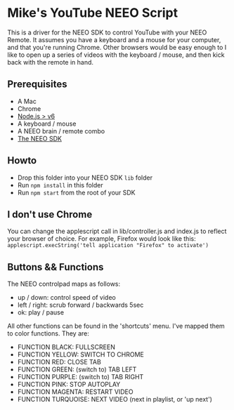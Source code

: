 # Mike's YouTube NEEO Script
This is a driver for the NEEO SDK to control YouTube with your NEEO Remote. It assumes you have a keyboard and a mouse for your computer, and that you're running Chrome. Other browsers would be easy enough to  I like to open up a series of videos with the keyboard / mouse, and then kick back with the remote in hand.

## Prerequisites
* A Mac
* Chrome
* [Node.js > v6](http://nodejs.org)
* A keyboard / mouse
* A NEEO brain / remote combo
* [The NEEO SDK](https://github.com/NEEOInc/neeo-sdk)

## Howto
* Drop this folder into your NEEO SDK `lib` folder
* Run `npm install` in this folder
* Run `npm start` from the root of your SDK

## I don't use Chrome
You can change the applescript call in lib/controller.js and index.js to reflect your browser of choice. For example, Firefox would look like this:
`applescript.execString('tell application "Firefox" to activate')`
 
## Buttons && Functions
The NEEO controlpad maps as follows:
* up / down: control speed of video
* left / right: scrub forward / backwards 5sec
* ok: play / pause

All other functions can be found in the 'shortcuts' menu. I've mapped them to color functions. They are:
* FUNCTION BLACK:     FULLSCREEN
* FUNCTION YELLOW:    SWITCH TO CHROME
* FUNCTION RED:       CLOSE TAB
* FUNCTION GREEN:     (switch to) TAB LEFT
* FUNCTION PURPLE:    (switch to) TAB RIGHT
* FUNCTION PINK:      STOP AUTOPLAY
* FUNCTION MAGENTA:   RESTART VIDEO
* FUNCTION TURQUOISE: NEXT VIDEO (next in playlist, or 'up next')